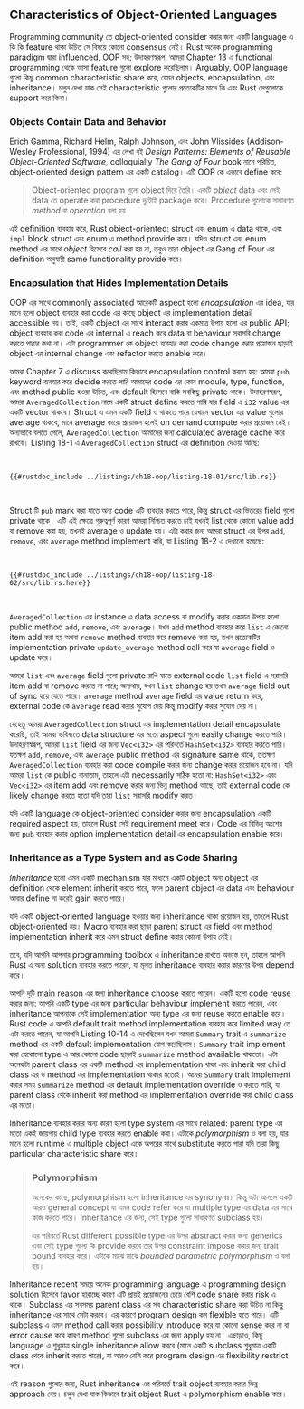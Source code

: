## Characteristics of Object-Oriented Languages

Programming community তে object-oriented consider করার জন্য একটি language এ কি কি feature থাকা উচিত সে বিষয়ে কোনো consensus নেই। Rust অনেক programming paradigm দ্বারা influenced, OOP সহ; উদাহরণস্বরূপ, আমরা Chapter 13 এ functional programming থেকে আসা feature গুলো explore করেছিলাম। Arguably, OOP language গুলো কিছু common characteristic share করে, যেমন objects, encapsulation, এবং inheritance। চলুন দেখা যাক সেই characteristic গুলোর প্রত্যেকটির মানে কি এবং Rust সেগুলোকে support করে কিনা।

### Objects Contain Data and Behavior

Erich Gamma, Richard Helm, Ralph Johnson, এবং John Vlissides (Addison-Wesley Professional, 1994) এর লেখা বই _Design Patterns: Elements of Reusable Object-Oriented Software_, colloquially _The Gang of Four_ book নামে পরিচিত, object-oriented design pattern এর একটি catalog। এটি OOP কে এভাবে define করে:

> Object-oriented program গুলো object দিয়ে তৈরি। একটি _object_ data এবং সেই data তে operate করা procedure দুটোই package করে। Procedure গুলোকে সাধারণত _method_ বা _operation_ বলা হয়।

এই definition ব্যবহার করে, Rust object-oriented: struct এবং enum এ data থাকে, এবং `impl` block struct এবং enum এ method provide করে। যদিও struct এবং enum method এর সাথে _object_ হিসেবে _call_ করা হয় না, তবুও তারা object এর Gang of Four এর definition অনুযায়ী same functionality provide করে।

### Encapsulation that Hides Implementation Details

OOP এর সাথে commonly associated আরেকটি aspect হলো _encapsulation_ এর idea, যার মানে হলো object ব্যবহার করা code এর কাছে object এর implementation detail accessible নয়। তাই, একটি object এর সাথে interact করার একমাত্র উপায় হলো এর public API; object ব্যবহার করা code এর internal এ reach করে data বা behaviour সরাসরি change করতে পারার কথা না। এটা programmer কে object ব্যবহার করা code change করার প্রয়োজন ছাড়াই object এর internal change এবং refactor করতে enable করে।

আমরা Chapter 7 এ discuss করেছিলাম কিভাবে encapsulation control করতে হয়: আমরা `pub` keyword ব্যবহার করে decide করতে পারি আমাদের code এর কোন module, type, function, এবং method public হওয়া উচিত, এবং default হিসেবে বাকি সবকিছু private থাকে। উদাহরণস্বরূপ, আমরা `AveragedCollection` নামে একটি struct define করতে পারি যার field এ `i32` value এর একটি vector থাকবে। Struct এ এমন একটি field ও থাকতে পারে যেখানে vector এর value গুলোর average থাকবে, মানে average কারো প্রয়োজন হলেই on demand compute করার প্রয়োজন নেই। অন্যভাবে বলতে গেলে, `AveragedCollection` আমাদের জন্য calculated average cache করে রাখবে। Listing 18-1 এ `AveragedCollection` struct এর definition দেওয়া আছে:

<Listing number="18-1" file-name="src/lib.rs" caption="একটি `AveragedCollection` struct যা integer এর একটি list এবং collection এর item গুলোর average maintain করে">

```rust,noplayground
{{#rustdoc_include ../listings/ch18-oop/listing-18-01/src/lib.rs}}
```

</Listing>

Struct টি `pub` mark করা যাতে অন্য code এটি ব্যবহার করতে পারে, কিন্তু struct এর ভিতরের field গুলো private থাকে। এটি এই ক্ষেত্রে গুরুত্বপূর্ণ কারণ আমরা নিশ্চিত করতে চাই যখনই list থেকে কোনো value add বা remove করা হয়, তখনই average ও update হয়। এটা করার জন্য আমরা struct এর উপর `add`, `remove`, এবং `average` method implement করি, যা Listing 18-2 এ দেখানো হয়েছে:

<Listing number="18-2" file-name="src/lib.rs" caption="`AveragedCollection` এর উপর public method `add`, `remove`, এবং `average` এর implementation">

```rust,noplayground
{{#rustdoc_include ../listings/ch18-oop/listing-18-02/src/lib.rs:here}}
```

</Listing>

`AveragedCollection` এর instance এ data access বা modify করার একমাত্র উপায় হলো public method `add`, `remove`, এবং `average`। যখন `add` method ব্যবহার করে `list` এ কোনো item add করা হয় অথবা `remove` method ব্যবহার করে remove করা হয়, তখন প্রত্যেকটির implementation private `update_average` method call করে যা `average` field ও update করে।

আমরা `list` এবং `average` field গুলো private রাখি যাতে external code `list` field এ সরাসরি item add বা remove করতে না পারে; অন্যথায়, যখন `list` change হয় তখন `average` field out of sync হয়ে যেতে পারে। `average` method `average` field এর value return করে, external code কে `average` read করার সুযোগ দেয় কিন্তু modify করার সুযোগ দেয় না।

যেহেতু আমরা `AveragedCollection` struct এর implementation detail encapsulate করেছি, তাই আমরা ভবিষ্যতে data structure এর মতো aspect গুলো easily change করতে পারি। উদাহরণস্বরূপ, আমরা `list` field এর জন্য `Vec<i32>` এর পরিবর্তে `HashSet<i32>` ব্যবহার করতে পারি। যতক্ষণ `add`, `remove`, এবং `average` public method এর signature same থাকে, ততক্ষণ `AveragedCollection` ব্যবহার করা code compile করার জন্য change করার প্রয়োজন হবে না। যদি আমরা `list` কে public বানাতাম, তাহলে এটা necessarily সঠিক হতো না: `HashSet<i32>` এবং `Vec<i32>` এর item add এবং remove করার জন্য ভিন্ন method আছে, তাই external code কে likely change করতে হতো যদি তারা `list` সরাসরি modify করত।

যদি একটি language কে object-oriented consider করার জন্য encapsulation একটি required aspect হয়, তাহলে Rust সেই requirement meet করে। Code এর বিভিন্ন অংশের জন্য `pub` ব্যবহার করার option implementation detail এর encapsulation enable করে।

### Inheritance as a Type System and as Code Sharing

_Inheritance_ হলো এমন একটি mechanism যার মাধ্যমে একটি object অন্য object এর definition থেকে element inherit করতে পারে, ফলে parent object এর data এবং behaviour আবার define না করেই gain করতে পারে।

যদি একটি object-oriented language হওয়ার জন্য inheritance থাকা প্রয়োজন হয়, তাহলে Rust object-oriented নয়। Macro ব্যবহার করা ছাড়া parent struct এর field এবং method implementation inherit করে এমন struct define করার কোনো উপায় নেই।

তবে, যদি আপনি আপনার programming toolbox এ inheritance রাখতে অভ্যস্ত হন, তাহলে আপনি Rust এ অন্য solution ব্যবহার করতে পারেন, যা মূলত inheritance ব্যবহার করার কারণের উপর depend করে।

আপনি দুটি main reason এর জন্য inheritance choose করতে পারেন। একটি হলো code reuse করার জন্য: আপনি একটি type এর জন্য particular behaviour implement করতে পারেন, এবং inheritance আপনাকে সেই implementation অন্য type এর জন্য reuse করতে enable করে। Rust code এ আপনি default trait method implementation ব্যবহার করে limited way তে এটা করতে পারেন, যা আপনি Listing 10-14 এ দেখেছিলেন যখন আমরা `Summary` trait এ `summarize` method এর একটি default implementation যোগ করেছিলাম। `Summary` trait implement করা যেকোনো type এ আর কোনো code ছাড়াই `summarize` method available থাকতো। এটা অনেকটা parent class এর একটি method এর implementation থাকা এবং inherit করা child class এর ও method এর implementation থাকার মতোই। আমরা `Summary` trait implement করার সময় `summarize` method এর default implementation override ও করতে পারি, যা parent class থেকে inherit করা method এর implementation override করা child class এর মতো।

Inheritance ব্যবহার করার অন্য কারণ হলো type system এর সাথে related: parent type এর মতো একই জায়গায় child type ব্যবহার করতে enable করা। এটাকে _polymorphism_ ও বলা হয়, যার মানে হলো runtime এ multiple object একে অপরের সাথে substitute করতে পারা যদি তারা কিছু particular characteristic share করে।

> ### Polymorphism
>
> অনেকের কাছে, polymorphism হলো inheritance এর synonym। কিন্তু এটা আসলে একটি আরও general concept যা এমন code refer করে যা multiple type এর data এর সাথে কাজ করতে পারে। Inheritance এর জন্য, সেই type গুলো সাধারণত subclass হয়।
>
> এর পরিবর্তে Rust different possible type এর উপর abstract করার জন্য generics এবং সেই type গুলো কি provide করবে তার উপর constraint impose করার জন্য trait bound ব্যবহার করে। এটাকে মাঝে মাঝে _bounded parametric polymorphism_ ও বলা হয়।

Inheritance recent সময়ে অনেক programming language এ programming design solution হিসেবে favor হারাচ্ছে কারণ এটি প্রায়ই প্রয়োজনের চেয়ে বেশি code share করার risk এ থাকে। Subclass এর সবসময় parent class এর সব characteristic share করা উচিত না কিন্তু inheritance এর সাথে সেটা করবে। এর কারণে program design কম flexible হতে পারে। এটি subclass এ এমন method call করার possibility introduce করে যা কোনো sense করে না বা error cause করে কারণ method গুলো subclass এর জন্য apply হয় না। এছাড়াও, কিছু language এ শুধুমাত্র single inheritance allow করবে (মানে একটি subclass শুধুমাত্র একটি class থেকে inherit করতে পারে), যা আরও বেশি করে program design এর flexibility restrict করে।

এই reason গুলোর জন্য, Rust inheritance এর পরিবর্তে trait object ব্যবহার করার ভিন্ন approach নেয়। চলুন দেখা যাক কিভাবে trait object Rust এ polymorphism enable করে।
